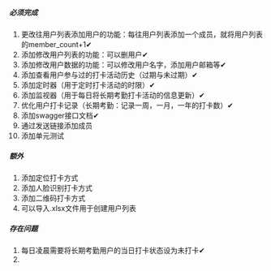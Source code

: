 ##### 必须完成
1. 更改往用户列表添加用户的功能：每往用户列表添加一个成员，就将用户列表的member_count+1✔
2. 添加修改用户列表的功能：可以删用户✔
3. 添加修改用户数据的功能：可以修改用户名字，添加用户邮箱等✔
4. 添加查看用户参与过的打卡活动历史（过期与未过期）✔
5. 添加定时器（用于定时打卡活动的时限）✔
6. 添加监视器（用于每日将长期考勤打卡活动的信息更新）✔
7. 优化用户打卡记录（长期考勤：记录一周，一月，一年的打卡数）✔
8. 添加swagger接口文档✔
9. 通过发送链接添加成员
9. 添加单元测试

##### 额外
1. 添加定位打卡方式
2. 添加人脸识别打卡方式
3. 添加二维码打卡方式
4. 可以导入.xlsx文件用于创建用户列表

##### 存在问题
1. 每日凌晨需要将长期考勤用户的当日打卡状态设为未打卡✔
2. 